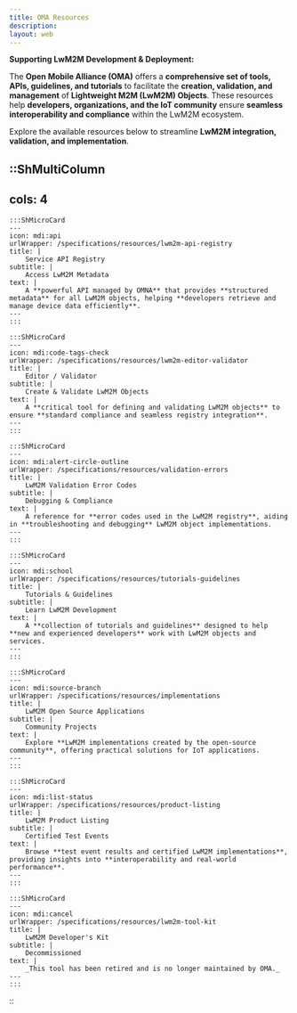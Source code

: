 ```yaml
---
title: OMA Resources
description:
layout: web
---
```

**Supporting LwM2M Development & Deployment:**

The **Open Mobile Alliance (OMA)** offers a **comprehensive set of tools, APIs, guidelines, and tutorials** to facilitate the **creation, validation, and management** of **Lightweight M2M (LwM2M) Objects**. These resources help **developers, organizations, and the IoT community** ensure **seamless interoperability and compliance** within the LwM2M ecosystem.  

Explore the available resources below to streamline **LwM2M integration, validation, and implementation**.

::ShMultiColumn
---
cols: 4
---

    :::ShMicroCard
    ---
    icon: mdi:api
    urlWrapper: /specifications/resources/lwm2m-api-registry
    title: |
        Service API Registry
    subtitle: |
        Access LwM2M Metadata
    text: |
        A **powerful API managed by OMNA** that provides **structured metadata** for all LwM2M objects, helping **developers retrieve and manage device data efficiently**.
    ---
    :::   

    :::ShMicroCard
    ---
    icon: mdi:code-tags-check
    urlWrapper: /specifications/resources/lwm2m-editor-validator
    title: |
        Editor / Validator
    subtitle: |
        Create & Validate LwM2M Objects
    text: |
        A **critical tool for defining and validating LwM2M objects** to ensure **standard compliance and seamless registry integration**.
    ---
    ::: 

    :::ShMicroCard
    ---
    icon: mdi:alert-circle-outline
    urlWrapper: /specifications/resources/validation-errors
    title: |
        LwM2M Validation Error Codes
    subtitle: |
        Debugging & Compliance
    text: |
        A reference for **error codes used in the LwM2M registry**, aiding in **troubleshooting and debugging** LwM2M object implementations.
    ---
    ::: 

    :::ShMicroCard
    ---
    icon: mdi:school
    urlWrapper: /specifications/resources/tutorials-guidelines
    title: |
        Tutorials & Guidelines
    subtitle: |
        Learn LwM2M Development
    text: | 
        A **collection of tutorials and guidelines** designed to help **new and experienced developers** work with LwM2M objects and services.
    ---
    ::: 

    :::ShMicroCard
    ---
    icon: mdi:source-branch
    urlWrapper: /specifications/resources/implementations
    title: |
        LwM2M Open Source Applications
    subtitle: |
        Community Projects
    text: |
        Explore **LwM2M implementations created by the open-source community**, offering practical solutions for IoT applications.
    ---
    :::

    :::ShMicroCard
    ---
    icon: mdi:list-status
    urlWrapper: /specifications/resources/product-listing
    title: |
        LwM2M Product Listing
    subtitle: |
        Certified Test Events
    text: |
        Browse **test event results and certified LwM2M implementations**, providing insights into **interoperability and real-world performance**.
    ---
    :::

    :::ShMicroCard
    ---
    icon: mdi:cancel
    urlWrapper: /specifications/resources/lwm2m-tool-kit
    title: |
        LwM2M Developer's Kit
    subtitle: |
        Decommissioned
    text: |
        _This tool has been retired and is no longer maintained by OMA._
    ---
    ::: 

::

